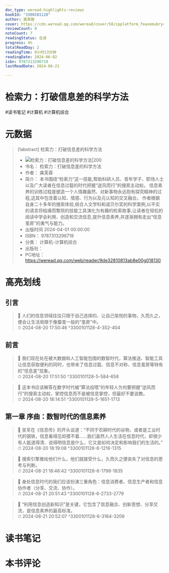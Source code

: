 ```yaml
---
doc_type: weread-highlights-reviews
bookId: "3300101128"
author: 龚芙蓉
cover: https://cdn.weread.qq.com/weread/cover/58/cpplatform_feaxemubry47bnkzylqzwv/t7_cpplatform_feaxemubry47bnkzylqzwv1716796541.jpg
reviewCount: 0
noteCount: 7
readingStatus: 在读
progress: 4%
totalReadDay: 2
readingTime: 0小时13分钟
readingDate: 2024-06-02
isbn: 9787313296719
lastReadDate: 2024-08-21

---
```


# 检索力：打破信息差的科学方法


#读书笔记 #计算机 #计算机综合

# 元数据
> [!abstract] 检索力：打破信息差的科学方法
> - ![ 检索力：打破信息差的科学方法|200](https://cdn.weread.qq.com/weread/cover/58/cpplatform_feaxemubry47bnkzylqzwv/t7_cpplatform_feaxemubry47bnkzylqzwv1716796541.jpg)
> - 书名： 检索力：打破信息差的科学方法
> - 作者： 龚芙蓉
> - 简介： 本书围绕“检索力”这一技能,帮助科研人员、青年学子、职场人士以及广大读者在信息过载的时代把握“逆风而行”的搜索主动权。 信息素养的训练过程是塑造一个人情趣盎然、对新事物永远抱有探究精神的过程,这其中包含着认知、情感、行为以及元认知的交叉融合。 作者根据自身二十多年的搜索体验,结合人文学科和诺贝尔奖的科学案例,以平实的语言将枯燥而繁琐的技能工具演化为有趣的检索故事,让读者在轻松的阅读中学会利用、创造和交流信息,提升信息素养,并逐渐拥有走出“信息茧房”的勇气与能力。
> - 出版时间 2024-04-01 00:00:00
> - ISBN： 9787313296719
> - 分类： 计算机-计算机综合
> - 出版社： 
> - PC地址：https://weread.qq.com/web/reader/9de32810813ab8e00g018130

# 高亮划线


## 引言

> 📌 人们的信息领域往往只限于自己选择的、让自己愉悦的事物，久而久之，便会让生活局限于像蚕茧一般的“茧房”中。  
> ⏱ 2024-08-20 17:50:46 ^3300101128-4-352-404

## 前言

> 📌 我们现在处在被大数据和人工智能包围的数智时代，算法推送、智能工具让信息获取便利的同时，也带来了信息过载、信息不对称、信息茧房等特有的“信息差”现象。  
> ⏱ 2024-08-20 17:51:50 ^3300101128-5-584-658

> 📌 这本书应该解答在数字时代被“算法投喂”的年轻人为何要把握“逆风而行”的搜索主动权，掌控信息而不是被信息掌控，但最好不要说教。  
> ⏱ 2024-08-20 18:14:51 ^3300101128-5-1651-1713

## 第一章 序曲：数智时代的信息素养

> 📌 吴军在《信息传》的开头谈道：“不同于农耕时代的谷物，或者是工业时代的钢铁，信息看得见却摸不着……我们虽然人人生活在信息时代，却很少有人能道得清、说得明信息是什么，它又是如何决定和影响我们的生活的。”  
> ⏱ 2024-08-20 18:19:08 ^3300101128-6-1216-1315

> 📌 搜索引擎推给他们什么，他们就接受什么，久而久之便丧失了对信息的思考与判断。  
> ⏱ 2024-08-21 18:46:42 ^3300101128-6-1798-1835

> 📌 身处信息时代的我们应该扮演三重角色：信息消费者、信息生产者和信息协作者（分享、交流、协作）。  
> ⏱ 2024-08-21 20:51:43 ^3300101128-6-2733-2779

> 📌 “利用信息创造新知识”是关键，它包含了信息融合、创新思想、分享交流，是信息素养的最高标准。  
> ⏱ 2024-08-21 20:52:07 ^3300101128-6-3164-3209



# 读书笔记




# 本书评论

